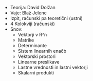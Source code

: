 - Teorija: David Dolžan 
- Vaje: Blaž Jelenc
- Izpit, računski pa teoretični (ustni)
- 4 Kolokviji (računski)
- Snov:
  - Vektorji v R^n
  - Matrike
  - Determinante
  - Sistem linearnih enačb 
  - Vektorski prostori 
  - Linearne preslikave
  - Lastne vrednosti in lastni vektorji
  - Skalarni produkti
